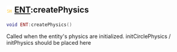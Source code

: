 ## ![shared](.gitbook/assets/shared.png) [ENT](./home/ENT):createPhysics

```lua
void ENT:createPhysics()
```

Called when the entity's physics are initialized. initCirclePhysics / initPhysics should be placed here
